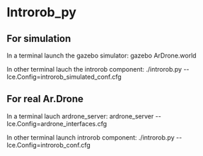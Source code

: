 Introrob_py
==============

For simulation
--------------
In a terminal launch the gazebo simulator:
gazebo ArDrone.world

In other terminal lauch the introrob component:
./introrob.py --Ice.Config=introrob_simulated_conf.cfg

For real Ar.Drone
--------------
In a terminal lauch ardrone_server:
ardrone_server --Ice.Config=ardrone_interfaces.cfg

In other terminal launch introrob component:
./introrob.py --Ice.Config=introrob_conf.cfg
